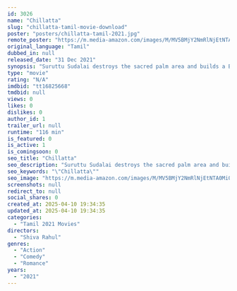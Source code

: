 ```yaml
---
id: 3026
name: "Chillatta"
slug: "chillatta-tamil-movie-download"
poster: "posters/chillatta-tamil-2021.jpg"
remote_poster: "https://m.media-amazon.com/images/M/MV5BMjY2NmRlNjEtNTA0Mi00ODI2LTk2YmUtM2NiYThlYjY3NmRkXkEyXkFqcGdeQXVyMTA4MzQ4NzMw._V1_SX300.jpg"
original_language: "Tamil"
dubbed_in: null
released_date: "31 Dec 2021"
synopsis: "Suruttu Sudalai destroys the sacred palm area and builds a Brick Station for his illegal business. Thus Saravanan jumps on the field to retrieve his palm works. Who will win? Suruttu Sudalai. or Saravanan."
type: "movie"
rating: "N/A"
imdbid: "tt16825668"
tmdbid: null
views: 0
likes: 0
dislikes: 0
author_id: 1
trailer_url: null
runtime: "116 min"
is_featured: 0
is_active: 1
is_comingsoon: 0
seo_title: "Chillatta"
seo_description: "Suruttu Sudalai destroys the sacred palm area and builds a Brick Station for his illegal business. Thus Saravanan jumps on the field to retrieve his palm works. Who will win? Suruttu Sudalai. or Saravanan."
seo_keywords: "\"Chillatta\""
seo_image: "https://m.media-amazon.com/images/M/MV5BMjY2NmRlNjEtNTA0Mi00ODI2LTk2YmUtM2NiYThlYjY3NmRkXkEyXkFqcGdeQXVyMTA4MzQ4NzMw._V1_SX300.jpg"
screenshots: null
redirect_to: null
social_shares: 0
created_at: 2025-04-10 19:34:35
updated_at: 2025-04-10 19:34:35
categories:
  - "Tamil 2021 Movies"
directors:
  - "Shiva Rahul"
genres:
  - "Action"
  - "Comedy"
  - "Romance"
years:
  - "2021"
---
```

